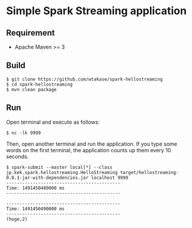 Simple Spark Streaming application
====

## Requirement

 * Apache Maven >= 3

## Build
```
$ git clone https://github.com/wtakase/spark-hellostreaming
$ cd spark-hellostreaming
$ mvn clean package
```

## Run
Open terminal and execute as follows:
```
$ nc -lk 9999
```
Then, open another terminal and run the application.
If you type some words on the first terminal, the application counts up them every 10 seconds.
```
$ spark-submit --master local[*] --class jp.kek.spark.hellostreaming.HelloStreaming target/hellostreaming-0.0.1-jar-with-dependencies.jar localhost 9999
-------------------------------------------
Time: 1491450480000 ms
-------------------------------------------

-------------------------------------------
Time: 1491450490000 ms
-------------------------------------------
(hoge,2)
```
